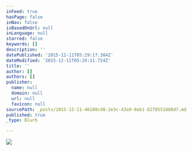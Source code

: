 ```yaml
---
inFeed: true
hasPage: false
inNav: false
isBasedOnUrl: null
inLanguage: null
starred: false
keywords: []
description: ''
datePublished: '2015-12-11T05:29:17.304Z'
dateModified: '2015-12-11T05:29:11.724Z'
title: ''
author: []
authors: []
publisher:
  name: null
  domain: null
  url: null
  favicon: null
sourcePath: _posts/2015-12-11-46108cd0-2e3c-43a9-8eb1-82f8551888d7.md
published: true
_type: Blurb

---
```

![](https://the-grid-user-content.s3-us-west-2.amazonaws.com/83743984-765d-4496-b03f-1c676c340408.jpg)